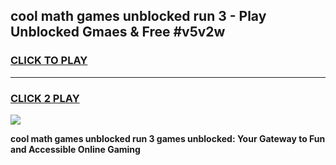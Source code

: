 
## cool math games unblocked run 3 - Play Unblocked Gmaes & Free #v5v2w
<h3>
<a href="https://news.freeplayer.one?title=cool_math_games_unblocked_run_3&ref=24F">CLICK TO PLAY</a></h3>
<hr>

<h3>
<a href="https://news.freeplayer.one?title=cool_math_games_unblocked_run_3&ref=24F">CLICK 2 PLAY</a>
  
</h3>

<a href="https://news.freeplayer.one?title=cool_math_games_unblocked_run_3&ref=24F/"><img src="https://clearcache.store/games.png"></a>


**cool math games unblocked run 3 games unblocked: Your Gateway to Fun and Accessible Online Gaming**
